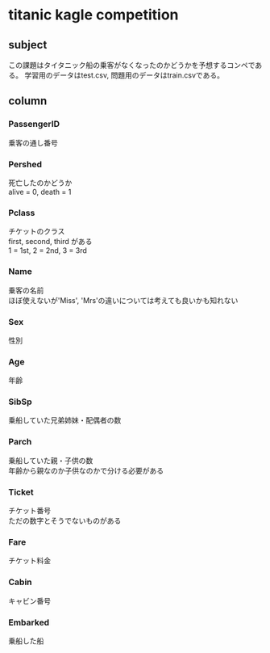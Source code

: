 # titanic kagle competition
## subject
この課題はタイタニック船の乗客がなくなったのかどうかを予想するコンペである。
学習用のデータはtest.csv, 問題用のデータはtrain.csvである。
## column
### PassengerID
乗客の通し番号  
### Pershed  
死亡したのかどうか  
alive = 0, death = 1
### Pclass
チケットのクラス  
first, second, third がある  
1 = 1st, 2 = 2nd, 3 = 3rd  
### Name
乗客の名前  
ほぼ使えないが'Miss', 'Mrs'の違いについては考えても良いかも知れない  
### Sex
性別  
### Age
年齢  
### SibSp
乗船していた兄弟姉妹・配偶者の数  
### Parch
乗船していた親・子供の数  
年齢から親なのか子供なのかで分ける必要がある  
### Ticket
チケット番号  
ただの数字とそうでないものがある  
### Fare
チケット料金  
### Cabin
キャビン番号  
### Embarked
乗船した船  